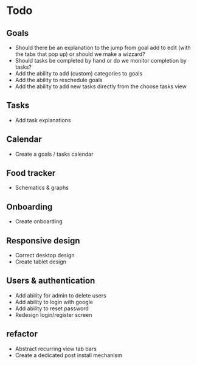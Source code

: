 # Todo

## Goals

- Should there be an explanation to the jump from goal add to edit (with the tabs that pop up) or should we make a wizzard?
- Should tasks be completed by hand or do we monitor completion by tasks?
- Add the ability to add (custom) categories to goals
- Add the ability to reschedule goals
- Add the ability to add new tasks directly from the choose tasks view

## Tasks

- Add task explanations

## Calendar

- Create a goals / tasks calendar


## Food tracker

- Schematics & graphs

## Onboarding

- Create onboarding

## Responsive design

- Correct desktop design
- Create tablet design


## Users & authentication

- Add ability for admin to delete users
- Add ability to login with google
- Add ability to reset password
- Redesign login/register screen


## refactor

- Abstract recurring view tab bars
- Create a dedicated post install mechanism